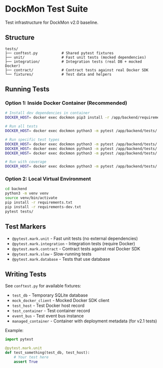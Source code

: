 # DockMon Test Suite

Test infrastructure for DockMon v2.0 baseline.

## Structure

```
tests/
├── conftest.py           # Shared pytest fixtures
├── unit/                 # Fast unit tests (mocked dependencies)
├── integration/          # Integration tests (real DB + mocked Docker)
├── contract/             # Contract tests against real Docker SDK
└── fixtures/             # Test data and helpers
```

## Running Tests

### Option 1: Inside Docker Container (Recommended)

```bash
# Install dev dependencies in container
DOCKER_HOST= docker exec dockmon pip3 install -r /app/backend/requirements-dev.txt

# Run all tests
DOCKER_HOST= docker exec dockmon python3 -m pytest /app/backend/tests/

# Run specific test types
DOCKER_HOST= docker exec dockmon python3 -m pytest /app/backend/tests/ -m unit
DOCKER_HOST= docker exec dockmon python3 -m pytest /app/backend/tests/ -m integration
DOCKER_HOST= docker exec dockmon python3 -m pytest /app/backend/tests/ -m contract

# Run with coverage
DOCKER_HOST= docker exec dockmon python3 -m pytest /app/backend/tests/ --cov=backend --cov-report=term
```

### Option 2: Local Virtual Environment

```bash
cd backend
python3 -m venv venv
source venv/bin/activate
pip install -r requirements.txt
pip install -r requirements-dev.txt
pytest tests/
```

## Test Markers

- `@pytest.mark.unit` - Fast unit tests (no external dependencies)
- `@pytest.mark.integration` - Integration tests (require Docker)
- `@pytest.mark.contract` - Contract tests against real Docker SDK
- `@pytest.mark.slow` - Slow-running tests
- `@pytest.mark.database` - Tests that use database

## Writing Tests

See `conftest.py` for available fixtures:
- `test_db` - Temporary SQLite database
- `mock_docker_client` - Mocked Docker SDK client
- `test_host` - Test Docker host record
- `test_container` - Test container record
- `event_bus` - Test event bus instance
- `managed_container` - Container with deployment metadata (for v2.1 tests)

Example:
```python
import pytest

@pytest.mark.unit
def test_something(test_db, test_host):
    # Your test here
    assert True
```
